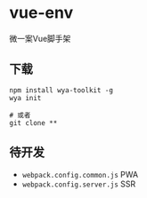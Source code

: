 # vue-env
微一案Vue脚手架

## 下载

```shell
npm install wya-toolkit -g 
wya init

# 或者
git clone **
```

## 待开发

- `webpack.config.common.js` PWA
- `webpack.config.server.js` SSR
